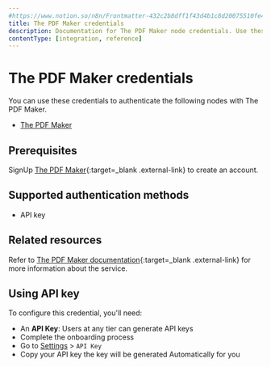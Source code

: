 ```yaml
---
#https://www.notion.so/n8n/Frontmatter-432c2b8dff1f43d4b1c8d20075510fe4
title: The PDF Maker credentials
description: Documentation for The PDF Maker node credentials. Use these credentials to authenticate The PDF Maker in n8n, a workflow automation platform.
contentType: [integration, reference]
---
```


# The PDF Maker credentials

You can use these credentials to authenticate the following nodes with The PDF Maker.

- [The PDF Maker](/integrations/builtin/app-nodes/n8n-nodes-base.thepdfmaker.md)

## Prerequisites

SignUp [The PDF Maker](https://thepdfmaker.com/){:target=_blank .external-link} to create an account.

## Supported authentication methods

- API key

## Related resources

Refer to [The PDF Maker documentation](https://help.thepdfmaker.com/en/){:target=_blank .external-link} for more information about the service.

## Using API key

To configure this credential, you'll need:

- An **API Key**: Users at any tier can generate API keys
- Complete the onboarding process
- Go to [Settings](https://app.thepdfmaker.com/settings) > `API Key`
- Copy your API key the key will be generated Automatically for you


